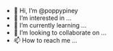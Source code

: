 - 👋 Hi, I’m @poppypiney
- 👀 I’m interested in ...
- 🌱 I’m currently learning ...
- 💞️ I’m looking to collaborate on ...
- 📫 How to reach me ...

<!---
poppypiney/poppypiney is a ✨ special ✨ repository because its `README.md` (this file) appears on your GitHub profile.
You can click the Preview link to take a look at your changes.
--->
